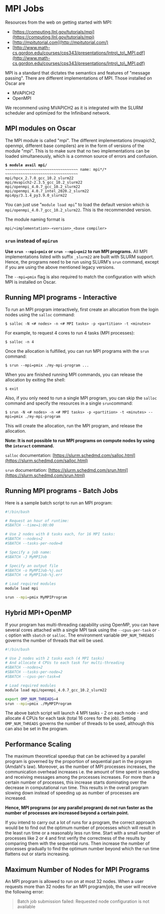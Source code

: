# MPI Jobs

Resources from the web on getting started with MPI:

* [https://computing.llnl.gov/tutorials/mpi](https://computing.llnl.gov/tutorials/mpi)
* [http://mpitutorial.com](http://mpitutorial.com/)
* [http://www.math-cs.gordon.edu/courses/cps343/presentations/Intro\_to\_MPI.pdf](http://www.math-cs.gordon.edu/courses/cps343/presentations/Intro\_to\_MPI.pdf)

MPI is a standard that dictates the semantics and features of "message passing". There are different implementations of MPI. Those installed on Oscar are

* MVAPICH2
* OpenMPI

We recommend using MVAPICH2 as it is integrated with the SLURM scheduler and optimized for the Infiniband network.

## MPI modules on Oscar

The MPI module is called "mpi". The different implementations (mvapich2, openmpi, different base compilers) are in the form of versions of the module "mpi". This is to make sure that no two implementations can be loaded simultaneously, which is a common source of errors and confusion.

<pre><code><strong>$ module avail mpi/
</strong>~~~~~~~~~~~~~~~~~~~~~~~~~~~~~~~~~ name: mpi*/* ~~~~~~~~~~~~~~~~~~~~~~~~~~~~~~~~~                    
mpi/hpcx_2.7.0_gcc_10.2_slurm22                                     
mpi/mvapich2-2.3.5_gcc_10.2_slurm22                             
mpi/openmpi_4.0.7_gcc_10.2_slurm22                  
mpi/openmpi_4.0.7_intel_2020.2_slurm22                                            
mpi4py/3.1.4_py3.9.0_slurm22                    
</code></pre>

You can just use "`module load mpi`" to load the default version which is `mpi/openmpi_4.0.7_gcc_10.2_slurm22`. This is the recommended version.

The module naming format is

```
mpi/<implementation>-<version>_<base compiler>
```

### `srun` instead of `mpirun`

**Use `srun --mpi=pmix` or `srun --mpi=pmi2` to run MPI programs.** All MPI implementations listed with suffix `_slurm22` are built with SLURM support. Hence, the programs need to be run using SLURM's `srun` command, except if you are using the above mentioned legacy versions.

The `--mpi=pmix` flag is also required to match the configuration with which MPI is installed on Oscar.

## Running MPI programs - Interactive

To run an MPI program interactively, first create an allocation from the login nodes using the `salloc` command:

```
$ salloc -N <# nodes> -n <# MPI tasks> -p <partition> -t <minutes>
```

For example, to request 4 cores to run 4 tasks (MPI processes):

```
$ salloc -n 4 
```

Once the allocation is fulfilled, you can run MPI programs with the `srun` command:

```
$ srun --mpi=pmix ./my-mpi-program ...
```

When you are finished running MPI commands, you can release the allocation by exiting the shell:

```
$ exit
```

Also, if you only need to run a single MPI program, you can skip the `salloc` command and specify the resources in a single `srun`command:

```
$ srun -N <# nodes> -n <# MPI tasks> -p <partition> -t <minutes> --mpi=pmix ./my-mpi-program
```

This will create the allocation, run the MPI program, and release the allocation.

**Note: It is not possible to run MPI programs on compute nodes by using the `interact` command.**

`salloc` documentation: [https://slurm.schedmd.com/salloc.html](https://slurm.schedmd.com/salloc.html)

`srun` documentation: [https://slurm.schedmd.com/srun.html](https://slurm.schedmd.com/srun.html)

## Running MPI programs - Batch Jobs

Here is a sample batch script to run an MPI program:

```bash
#!/bin/bash

# Request an hour of runtime:
#SBATCH --time=1:00:00

# Use 2 nodes with 8 tasks each, for 16 MPI tasks:
#SBATCH --nodes=2
#SBATCH --tasks-per-node=8

# Specify a job name:
#SBATCH -J MyMPIJob

# Specify an output file
#SBATCH -o MyMPIJob-%j.out
#SBATCH -e MyMPIJob-%j.err

# Load required modules
module load mpi

srun --mpi=pmix MyMPIProgram
```

## Hybrid MPI+OpenMP

If your program has multi-threading capability using OpenMP, you can have several cores attached with a single MPI task using the `--cpus-per-task` or `-c` option with `sbatch` or `salloc`. The environment variable `OMP_NUM_THREADS` governs the number of threads that will be used.

```bash
#!/bin/bash

# Use 2 nodes with 2 tasks each (4 MPI tasks)
# And allocate 4 CPUs to each task for multi-threading
#SBATCH --nodes=2
#SBATCH --tasks-per-node=2
#SBATCH --cpus-per-task=4

# Load required modules
module load mpi/openmpi_4.0.7_gcc_10.2_slurm22

export OMP_NUM_THREADS=4
srun --mpi=pmix ./MyMPIProgram
```

The above batch script will launch 4 MPI tasks - 2 on each node - and allocate 4 CPUs for each task (total 16 cores for the job). Setting `OMP_NUM_THREADS` governs the number of threads to be used, although this can also be set in the program.

## Performance Scaling

The maximum theoretical speedup that can be achieved by a parallel program is governed by the proportion of sequential part in the program (Amdahl's law). Moreover, as the number of MPI processes increases, the communication overhead increases i.e. the amount of time spent in sending and receiving messages among the processes increases. For more than a certain number of processes, this increase starts dominating over the decrease in computational run time. This results in the overall program slowing down instead of speeding up as number of processes are increased.

**Hence, MPI programs (or any parallel program) do not run faster as the number of processes are increased beyond a certain point.**

If you intend to carry out a lot of runs for a program, the correct approach would be to find out the optimum number of processes which will result in the least run time or a reasonably less run time. Start with a small number of processes like 2 or 4 and first verify the correctness of the results by comparing them with the sequential runs. Then increase the number of processes gradually to find the optimum number beyond which the run time flattens out or starts increasing.

## Maximum Number of Nodes for MPI Programs

An MPI program is allowed to run on at most 32 nodes. When a user requests more than 32 nodes for an MPI program/job, the user will receive the following error:

> Batch job submission failed: Requested node configuration is not available

